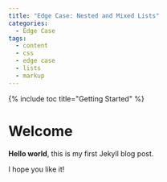 ```yaml
---
title: "Edge Case: Nested and Mixed Lists"
categories:
  - Edge Case
tags:
  - content
  - css
  - edge case
  - lists
  - markup
---
```


{% include toc title="Getting Started" %}

# Welcome

**Hello world**, this is my first Jekyll blog post.

I hope you like it!
